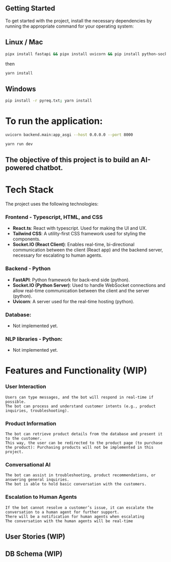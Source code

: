 ## Getting Started

To get started with the project, install the necessary dependencies by running the appropriate command for your operating system:

## Linux / Mac

```sh
pipx install fastapi && pipx install uvicorn && pip install python-socketio
```
then

```sh
yarn install
```

## Windows

```sh
pip install -r pyreq.txt; yarn install
```
# To run the application:

```sh
uvicorn backend.main:app_asgi --host 0.0.0.0 --port 8000
```
```sh
yarn run dev
```
## The objective of this project is to build an AI-powered chatbot.

# Tech Stack

The project uses the following technologies:

### Frontend - Typescript, HTML, and CSS
- **React.ts**: React with typescript. Used for making the UI and UX.
- **Tailwind CSS**: A utility-first CSS framework used for styling the components.
- **Socket.IO (React Client)**: Enables real-time, bi-directional communication between the client (React app) and the backend server, necessary for escalating to human agents.

### Backend - Python
- **FastAPI**: Python framework for back-end side (python).
- **Socket.IO (Python Server)**: Used to handle WebSocket connections and allow real-time communication between the client and the server (python).
- **Uvicorn**: A server used for the real-time hosting (python).

### Database: 
- Not implemented yet.

### NLP libraries - Python: 
- Not implemented yet.


# Features and Functionality (WIP)

### User Interaction
	Users can type messages, and the bot will respond in real-time if possible.
	The bot can process and understand customer intents (e.g., product inquiries, troubleshooting).

### Product Information
	The bot can retrieve product details from the database and present it to the customer.
    This way, the user can be redirected to the product page (to purchase the product): Purchasing products will not be implemented in this project.

### Conversational AI
	The bot can assist in troubleshooting, product recommendations, or answering general inquiries.
    The bot is able to hold basic conversation with the customers. 

### Escalation to Human Agents
	If the bot cannot resolve a customer’s issue, it can escalate the conversation to a human agent for further support.
    There will be a notification for human agents when escalating
    The conversation with the human agents will be real-time

## User Stories (WIP)

## DB Schema (WIP)